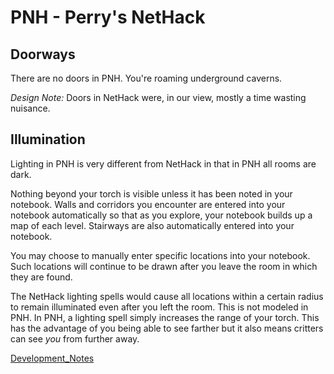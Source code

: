 # PNH - Perry's NetHack

## Doorways

There are no doors in PNH. You're roaming underground caverns.

*Design Note:* Doors in NetHack were, in our view, mostly a time wasting
nuisance.

## Illumination

Lighting in PNH is very different from NetHack in that in PNH all rooms
are dark.

Nothing beyond your torch is visible unless it has been noted
in your notebook. Walls and corridors you encounter are entered into
your notebook automatically so that as you explore, your notebook builds
up a map of each level. Stairways are also automatically entered into
your notebook.

You may choose to manually enter specific locations into your notebook.
Such locations will continue to be drawn after you leave the room in
which they are found.

The NetHack lighting spells would cause all locations within a certain
radius to remain illuminated even after you left the room. This is not
modeled in PNH. In PNH, a lighting spell simply increases the range of
your torch. This has the advantage of you being able to see farther but
it also means critters can see *you* from further away.

[Development_Notes](./devnotes/development_notes.md)
